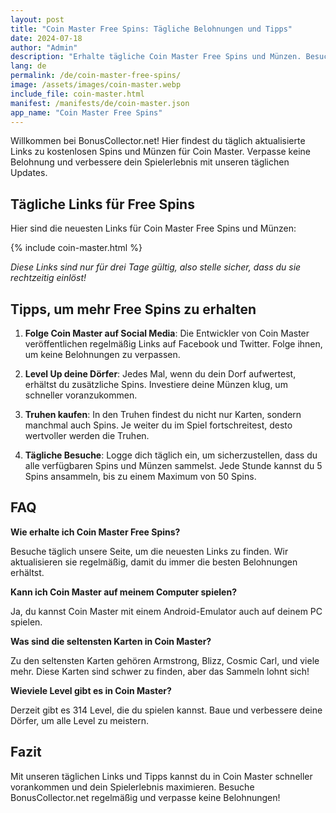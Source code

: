 ```yaml
---
layout: post
title: "Coin Master Free Spins: Tägliche Belohnungen und Tipps"
date: 2024-07-18
author: "Admin"
description: "Erhalte tägliche Coin Master Free Spins und Münzen. Besuche unsere Seite für die neuesten Belohnungslinks und verbessere dein Spielerlebnis."
lang: de
permalink: /de/coin-master-free-spins/
image: /assets/images/coin-master.webp
include_file: coin-master.html
manifest: /manifests/de/coin-master.json
app_name: "Coin Master Free Spins"
---
```


Willkommen bei BonusCollector.net! Hier findest du täglich aktualisierte Links zu kostenlosen Spins und Münzen für Coin Master. Verpasse keine Belohnung und verbessere dein Spielerlebnis mit unseren täglichen Updates.

## Tägliche Links für Free Spins

Hier sind die neuesten Links für Coin Master Free Spins und Münzen:

{% include coin-master.html %}

*Diese Links sind nur für drei Tage gültig, also stelle sicher, dass du sie rechtzeitig einlöst!*

## Tipps, um mehr Free Spins zu erhalten

1. **Folge Coin Master auf Social Media**: Die Entwickler von Coin Master veröffentlichen regelmäßig Links auf Facebook und Twitter. Folge ihnen, um keine Belohnungen zu verpassen.

2. **Level Up deine Dörfer**: Jedes Mal, wenn du dein Dorf aufwertest, erhältst du zusätzliche Spins. Investiere deine Münzen klug, um schneller voranzukommen.

3. **Truhen kaufen**: In den Truhen findest du nicht nur Karten, sondern manchmal auch Spins. Je weiter du im Spiel fortschreitest, desto wertvoller werden die Truhen.

4. **Tägliche Besuche**: Logge dich täglich ein, um sicherzustellen, dass du alle verfügbaren Spins und Münzen sammelst. Jede Stunde kannst du 5 Spins ansammeln, bis zu einem Maximum von 50 Spins.

## FAQ

**Wie erhalte ich Coin Master Free Spins?**

Besuche täglich unsere Seite, um die neuesten Links zu finden. Wir aktualisieren sie regelmäßig, damit du immer die besten Belohnungen erhältst.

**Kann ich Coin Master auf meinem Computer spielen?**

Ja, du kannst Coin Master mit einem Android-Emulator auch auf deinem PC spielen.

**Was sind die seltensten Karten in Coin Master?**

Zu den seltensten Karten gehören Armstrong, Blizz, Cosmic Carl, und viele mehr. Diese Karten sind schwer zu finden, aber das Sammeln lohnt sich!

**Wieviele Level gibt es in Coin Master?**

Derzeit gibt es 314 Level, die du spielen kannst. Baue und verbessere deine Dörfer, um alle Level zu meistern.

## Fazit

Mit unseren täglichen Links und Tipps kannst du in Coin Master schneller vorankommen und dein Spielerlebnis maximieren. Besuche BonusCollector.net regelmäßig und verpasse keine Belohnungen!